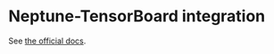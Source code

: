 # Neptune-TensorBoard integration

See [the official docs](https://docs.neptune.ai/integrations/tensorboard/).
